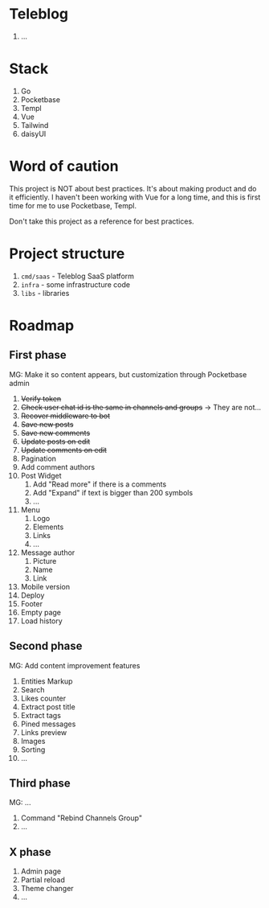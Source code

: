 # Teleblog

1. ...

# Stack

1. Go
1. Pocketbase
1. Templ
1. Vue
1. Tailwind
1. daisyUI

# Word of caution

This project is NOT about best practices. It's about making product
and do it efficiently. I haven't been working with Vue for a long time,
and this is first time for me to use Pocketbase, Templ.

Don't take this project as a reference for best practices.

# Project structure

1. `cmd/saas` - Teleblog SaaS platform
1. `infra` - some infrastructure code
1. `libs` - libraries

# Roadmap

## First phase

MG: Make it so content appears, but customization through Pocketbase admin

1. ~~Verify token~~
1. ~~Check user chat id is the same in channels and groups~~ -> They are not...
1. ~~Recover middleware to bot~~
1. ~~Save new posts~~
1. ~~Save new comments~~
1. ~~Update posts on edit~~
1. ~~Update comments on edit~~
1. Pagination
1. Add comment authors
1. Post Widget
    1. Add "Read more" if there is a comments
    1. Add "Expand" if text is bigger than 200 symbols
    1. ...
1. Menu
    1. Logo
    1. Elements
    1. Links
    1. ...
1. Message author
    1. Picture
    1. Name
    1. Link
1. Mobile version
1. Deploy
1. Footer
1. Empty page
1. Load history

## Second phase

MG: Add content improvement features

1. Entities Markup
1. Search
1. Likes counter
1. Extract post title
1. Extract tags
1. Pined messages
1. Links preview
1. Images
1. Sorting
1. ...

## Third phase

MG: ...

1. Command "Rebind Channels Group"
1. ...

## X phase

1. Admin page
1. Partial reload
1. Theme changer
1. ...